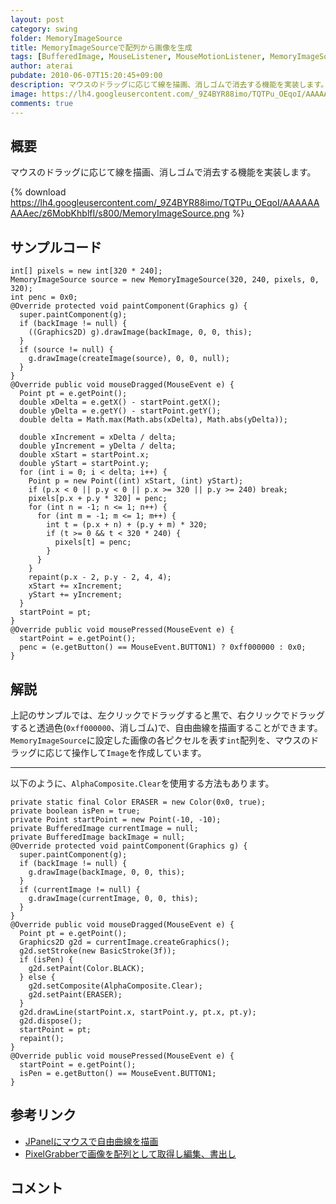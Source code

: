 ```yaml
---
layout: post
category: swing
folder: MemoryImageSource
title: MemoryImageSourceで配列から画像を生成
tags: [BufferedImage, MouseListener, MouseMotionListener, MemoryImageSource]
author: aterai
pubdate: 2010-06-07T15:20:45+09:00
description: マウスのドラッグに応じて線を描画、消しゴムで消去する機能を実装します。
image: https://lh4.googleusercontent.com/_9Z4BYR88imo/TQTPu_OEqoI/AAAAAAAAAec/z6MobKhblfI/s800/MemoryImageSource.png
comments: true
---
```

## 概要
マウスのドラッグに応じて線を描画、消しゴムで消去する機能を実装します。

{% download https://lh4.googleusercontent.com/_9Z4BYR88imo/TQTPu_OEqoI/AAAAAAAAAec/z6MobKhblfI/s800/MemoryImageSource.png %}

## サンプルコード
<pre class="prettyprint"><code>int[] pixels = new int[320 * 240];
MemoryImageSource source = new MemoryImageSource(320, 240, pixels, 0, 320);
int penc = 0x0;
@Override protected void paintComponent(Graphics g) {
  super.paintComponent(g);
  if (backImage != null) {
    ((Graphics2D) g).drawImage(backImage, 0, 0, this);
  }
  if (source != null) {
    g.drawImage(createImage(source), 0, 0, null);
  }
}
@Override public void mouseDragged(MouseEvent e) {
  Point pt = e.getPoint();
  double xDelta = e.getX() - startPoint.getX();
  double yDelta = e.getY() - startPoint.getY();
  double delta = Math.max(Math.abs(xDelta), Math.abs(yDelta));

  double xIncrement = xDelta / delta;
  double yIncrement = yDelta / delta;
  double xStart = startPoint.x;
  double yStart = startPoint.y;
  for (int i = 0; i &lt; delta; i++) {
    Point p = new Point((int) xStart, (int) yStart);
    if (p.x &lt; 0 || p.y &lt; 0 || p.x &gt;= 320 || p.y &gt;= 240) break;
    pixels[p.x + p.y * 320] = penc;
    for (int n = -1; n &lt;= 1; n++) {
      for (int m = -1; m &lt;= 1; m++) {
        int t = (p.x + n) + (p.y + m) * 320;
        if (t &gt;= 0 &amp;&amp; t &lt; 320 * 240) {
          pixels[t] = penc;
        }
      }
    }
    repaint(p.x - 2, p.y - 2, 4, 4);
    xStart += xIncrement;
    yStart += yIncrement;
  }
  startPoint = pt;
}
@Override public void mousePressed(MouseEvent e) {
  startPoint = e.getPoint();
  penc = (e.getButton() == MouseEvent.BUTTON1) ? 0xff000000 : 0x0;
}
</code></pre>

## 解説
上記のサンプルでは、左クリックでドラッグすると黒で、右クリックでドラッグすると透過色(`0xff000000`、消しゴム)で、自由曲線を描画することができます。
`MemoryImageSource`に設定した画像の各ピクセルを表す`int`配列を、マウスのドラッグに応じて操作して`Image`を作成しています。

- - - -
以下のように、`AlphaComposite.Clear`を使用する方法もあります。

<pre class="prettyprint"><code>private static final Color ERASER = new Color(0x0, true);
private boolean isPen = true;
private Point startPoint = new Point(-10, -10);
private BufferedImage currentImage = null;
private BufferedImage backImage = null;
@Override protected void paintComponent(Graphics g) {
  super.paintComponent(g);
  if (backImage != null) {
    g.drawImage(backImage, 0, 0, this);
  }
  if (currentImage != null) {
    g.drawImage(currentImage, 0, 0, this);
  }
}
@Override public void mouseDragged(MouseEvent e) {
  Point pt = e.getPoint();
  Graphics2D g2d = currentImage.createGraphics();
  g2d.setStroke(new BasicStroke(3f));
  if (isPen) {
    g2d.setPaint(Color.BLACK);
  } else {
    g2d.setComposite(AlphaComposite.Clear);
    g2d.setPaint(ERASER);
  }
  g2d.drawLine(startPoint.x, startPoint.y, pt.x, pt.y);
  g2d.dispose();
  startPoint = pt;
  repaint();
}
@Override public void mousePressed(MouseEvent e) {
  startPoint = e.getPoint();
  isPen = e.getButton() == MouseEvent.BUTTON1;
}
</code></pre>

## 参考リンク
- [JPanelにマウスで自由曲線を描画](https://ateraimemo.com/Swing/PaintPanel.html)
- [PixelGrabberで画像を配列として取得し編集、書出し](https://ateraimemo.com/Swing/PixelGrabber.html)

<!-- dummy comment line for breaking list -->

## コメント
